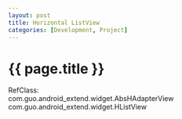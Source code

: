 ```yaml
---
layout: post
title: Horizontal ListView
categories: [Development, Project]
---
```


{{ page.title }}
================
RefClass:</br>
com.guo.android_extend.widget.AbsHAdapterView
com.guo.android_extend.widget.HListView
